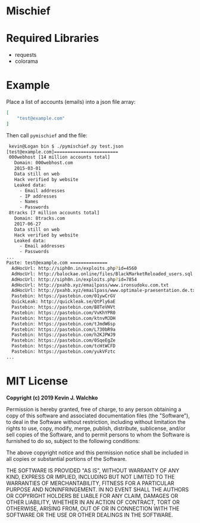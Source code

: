 # Mischief

# Required Libraries

- requests
- colorama

# Example

Place a list of accounts (emails) into a json file array:

```json
[
    "test@example.com"
]
```

Then call `pymischief` and the file:

```bash
 kevin@Logan bin $ ./pymischief.py test.json
[test@example.com]========================
 000webhost [14 million accounts total]
   Domain: 000webhost.com
   2015-03-01
   Data still on web
   Hack verified by website
   Leaked data:
     - Email addresses
     - IP addresses
     - Names
     - Passwords
 8tracks [7 million accounts total]
   Domain: 8tracks.com
   2017-06-27
   Data still on web
   Hack verified by website
   Leaked data:
     - Email addresses
     - Passwords
...
Paste: test@example.com ==============
  AdHocUrl: http://siph0n.in/exploits.php?id=4560
  AdHocUrl: http://balockae.online/files/BlackMarketReloaded_users.sql
  AdHocUrl: http://siph0n.in/exploits.php?id=7854
  AdHocUrl: http://pxahb.xyz/emailpass/www.ironsudoku.com.txt
  AdHocUrl: http://pxahb.xyz/emailpass/www.optimale-praesentation.de.txt
  Pastebin: https://pastebin.com/01ywCrGV
  QuickLeak: http://quickleak.se/QtPly6aE
  Pastebin: https://pastebin.com/B8TeVHVt
  Pastebin: https://pastebin.com/VvKhYPR0
  Pastebin: https://pastebin.com/ktnvMJDH
  Pastebin: https://pastebin.com/tJmdW6sp
  Pastebin: https://pastebin.com/L730bR9a
  Pastebin: https://pastebin.com/h2KJPWJ9
  Pastebin: https://pastebin.com/0SqeEgZe
  Pastebin: https://pastebin.com/tcHtWCFD
  Pastebin: https://pastebin.com/yukVFztc
...
```

# MIT License

**Copyright (c) 2019 Kevin J. Walchko**

Permission is hereby granted, free of charge, to any person obtaining a copy
of this software and associated documentation files (the "Software"), to deal
in the Software without restriction, including without limitation the rights
to use, copy, modify, merge, publish, distribute, sublicense, and/or sell
copies of the Software, and to permit persons to whom the Software is
furnished to do so, subject to the following conditions:

The above copyright notice and this permission notice shall be included in all
copies or substantial portions of the Software.

THE SOFTWARE IS PROVIDED "AS IS", WITHOUT WARRANTY OF ANY KIND, EXPRESS OR
IMPLIED, INCLUDING BUT NOT LIMITED TO THE WARRANTIES OF MERCHANTABILITY,
FITNESS FOR A PARTICULAR PURPOSE AND NONINFRINGEMENT. IN NO EVENT SHALL THE
AUTHORS OR COPYRIGHT HOLDERS BE LIABLE FOR ANY CLAIM, DAMAGES OR OTHER
LIABILITY, WHETHER IN AN ACTION OF CONTRACT, TORT OR OTHERWISE, ARISING FROM,
OUT OF OR IN CONNECTION WITH THE SOFTWARE OR THE USE OR OTHER DEALINGS IN THE
SOFTWARE.
